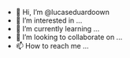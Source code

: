 - 👋 Hi, I’m @lucaseduardoown
- 👀 I’m interested in ...
- 🌱 I’m currently learning ...
- 💞️ I’m looking to collaborate on ...
- 📫 How to reach me ...

<!---
lucaseduardoown/lucaseduardoown is a ✨ special ✨ repository because its `README.md` (this file) appears on your GitHub profile.
You can click the Preview link to take a look at your changes.
--->
